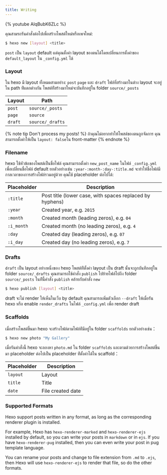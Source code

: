 ```yaml
---
title: Writing
---
```


{% youtube AIqBubK6ZLc %}

คุณสามรถรันคำสั่งต่อไปเพื่อสร้างโพสต์ใหม่หรือเพจใหม่:


``` bash
$ hexo new [layout] <title>
```

`post` เป็น `layout` default แต่คุณตั้งค่า layout ของตนได้โดยเปลี่ยนการตั้งค่าของ `default_layout` ใน  `_config.yml` ได้


### Layout

ใน hexo มี layout ทั้งหมดสามอย่าง: `post` `page`  และ `draft` ไฟล์ที่สร้างมาในต่าง layout จะอยู่ใน path ท่ีแตกต่างกัน 
โพสต์ท่ีสร้างมาใหม่จะบันทึกอยู่ใน folder  `source/_posts`

Layout | Path
--- | ---
`post` | `source/_posts`
`page` | `source`
`draft` | `source/_drafts`

{% note tip Don't process my posts! %}
ถ้าคุณไม่อยากทำให้โพสต์ของตนถูกจัดการ คุณสามารถตั้งค่าให้เป็น `layout: false`ใน front-matter
{% endnote %}

### Filename

hexo ใช้หัวข้อของโพสต์เป็นชื่อไฟล์ คุณสามารถตั้งค่า `new_post_name` ในไฟล์ 
`_config.yml` เพื่อเปลี่ยนชื่อไฟล์ default ยกตัวอย่างเช่น 
`:year-:month-:day-:title.md` 
จะทำให้ชื่อไฟล์มีกาลเวลาของการสร้างไฟล์รวมอยู่ด้วย คุณใช้ placeholder ต่อไปได้:

Placeholder | Description
--- | ---
`:title` | Post title (lower case, with spaces replaced by hyphens)
`:year` | Created year, e.g. `2015`
`:month` | Created month (leading zeros), e.g. `04`
`:i_month` | Created month (no leading zeros), e.g. `4`
`:day` | Created day (leading zeros), e.g. `07`
`:i_day` | Created day (no leading zeros), e.g. `7`

### Drafts

`draft` เป็น layout อย่างหนึ่งของ hexo โพสต์ท่ีตั้งค่า layout เป็น draft 
นั้นจะถูกบันทึกอยู่ใน folder `source/_drafts`  คุณสามารถใช้คำสั่ง `publish` ไปย้ายไฟล์ไปถึง folder `source/_posts`  ในท่ีนี้คำสั่ง `publish` คล้ายกับคำสั่ง `new`


``` bash
$ hexo publish [layout] <title>
```

draft จะไม่ render ให้เห็นในเว็บ by default คุณสามารถเพิ่มตัวเลือก `--draft` 
ให้เมื่อรัน hexo หรือ enable `render_drafts` ในไฟล์ `_config.yml` เพื่อ render draft

### Scaffolds

เมื่อสร้างโพสต์ขึ้นมา hexo จะสร้างไฟล์ตามไฟล์ท่ีมีอยู่ใน folder `scaffolds`  ยกตัวอย่างเช่น：

``` bash
$ hexo new photo "My Gallery"
```

เมื่อรันคำสั่งนี้ hexo จะลองหา `photo.md` ใน folder  `scaffolds`  และตามด้วยการสร้างโพสต์ขึ้นมา placeholder ต่อไปเป็น placeholder 
ท่ีตั้งค่าได้ใน scaffold：

Placeholder | Description
--- | ---
`layout` | Layout
`title` | Title
`date` | File created date

### Supported Formats

Hexo support posts written in any format, as long as the corresponding renderer plugin is installed.

For example, Hexo has `hexo-renderer-marked` and `hexo-renderer-ejs` installed by default, so you can write your posts in `markdown` or in `ejs`. If you have `hexo-renderer-pug` installed, then you can even write your post in pug template language.

You can rename your posts and change to file extension from `.md` to `.ejs`, then Hexo will use `hexo-renderer-ejs` to render that file, so do the other formats.
